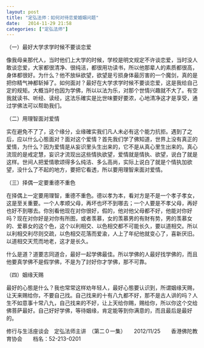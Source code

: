 ```yaml
---
layout: post
title: "定弘法师：如何对待恋爱婚姻问题"
date:   2014-11-29 21:58
categories: ["定弘法师"]
---
```



（一）最好大学求学时候不要谈恋爱

像我母亲那代人，当时他们上大学的时候，学校是明文规定不许谈恋爱，当时没人敢谈恋爱，大家都很清净、很纯洁，都很用功读书，所以他那辈人的素质都很高，身体都很好。为什么？他不放纵欲望，欲望是亏损身体最厉害的一个魔剑，真的是把你精气神都斩掉了。如何面对？最好在大学求学时候不要谈恋爱，这是我给自己定的规矩。大概当时也因为学佛，所以以法为乐，对那个世情兴趣就不大了。有空我就读书、听经、读经，这法乐確实是比世味要好要浓，心地清净这才是享受，通过学佛法可以帮助我们。

（二）用理智面对爱情

实在避免不了了，这个缘分，业缘確实我们凡人未必有这个能力抗拒。遇到了之后，应以什么心態面对？面对这个爱情？首先我们学了佛知道，世界上没有真正的爱情，为什么？因为爱情是从妄识里头生出来的，它不是从真心里生出来的。真心流现的是戒定慧，妄识才流现出这些情执欲望，爱情就是情执、欲望，说白了就是这样。世间人把爱情歌颂得多么纯洁、多么高尚，实际上说白了就是个情执加欲望，没什么了不起的地方，要把它看透，所以要用理智来面对爱情。

（三）择偶一定要重德不重色

在择偶上一定要用理智，重德不重色。德以孝为本，看对方是不是一个孝子孝女，这是至关重要。一个人孝顺父母，再坏也坏不到哪去；一个人要是不孝父母，再好也好不到哪去。你別看他现在对你很好，假的，他对他父母都不好，他能对你好吗？现在对你好是对你有所图，或者羡慕，女的羡慕男的有財有势，男的羡慕女的、爱慕女的这个色，这个以利相交、以色相交都不可能长久，要以道相交。所以以利相交利尽则交疏，以色相交花落而爱渝，人上了年纪他就变心了，喜新厌旧。以道相交天荒而地老，这才是长久。

什么是道？道要志同道合，最好一起学佛最佳。所以学佛的人最好找学佛的，而且他要真学佛不是假学佛，不是为了討好你才学佛，那不可靠。

（四）姻缘天赐

最好的心態是什么？我也常常这样劝年轻人，最好心態要认识到，所谓姻缘天赐，让天来赐给你，不要自己找。自己找来的十有八九都不好，那不是古人讲的吗？人生不如意事十常八九，自己找来的不好，让上天给你赐，赐给你，所以你这个交给佛菩萨最好。自己好好学佛，等待姻缘，肯定能等到你满意的，而且最后是最好的。

修行与生活座谈会　定弘法师主讲　（第二０一集）　　2012/11/25　　香港佛陀教育协会　　档名：52-213-0201
